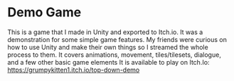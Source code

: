 # Demo Game
This is a game that I made in Unity and exported to Itch.io. It was a demonstration for some simple game features.
My friends were curious on how to use Unity and make their own things so I streamed the whole process to them.
It covers animations, movement, tiles/tilesets, dialogue, and a few other basic game elements
It is available to play on Itch.Io: 
https://grumpykitten1.itch.io/top-down-demo
